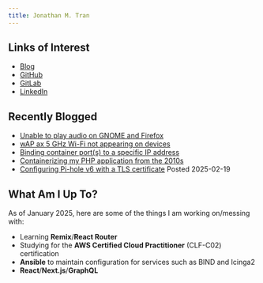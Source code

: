 ```yaml
---
title: Jonathan M. Tran
---
```


## Links of Interest

* [Blog](https://blog.jonathanmtran.com)
* [GitHub](https://www.github.com/jonathanmtran)
* [GitLab](https://gitlab.com/jonathanmtran)
* [LinkedIn](https://www.linkedin.com/in/jonathanmtran)

## Recently Blogged

* [Unable to play audio on GNOME and Firefox](https://blog.jonathanmtran.com/2025/06/unable-to-play-audio-on-gnome-and-firefox/?ref=github)
* [wAP ax 5 GHz Wi-Fi not appearing on devices](https://blog.jonathanmtran.com/2025/06/wap-ax-5-ghz-wi-fi-not-appearing-on-devices/?ref=github)
* [Binding container port(s) to a specific IP address](https://blog.jonathanmtran.com/2025/03/binding-container-ports-to-a-specific-ip-address/)
* [Containerizing my PHP application from the 2010s](https://blog.jonathanmtran.com/2025/03/containerizing-my-php-application-from-the-2010s/)
* [Configuring Pi-hole v6 with a TLS certificate](https://blog.jonathanmtran.com/2025/02/configuring-pi-hole-v6-with-a-tls-certificate/) Posted 2025-02-19

## What Am I Up To?

As of January 2025, here are some of the things I am working on/messing with:

* Learning **Remix**/**React Router**
* Studying for the **AWS Certified Cloud Practitioner** (CLF-C02) certification
* **Ansible** to maintain configuration for services such as BIND and Icinga2
* **React**/**Next.js**/**GraphQL**
